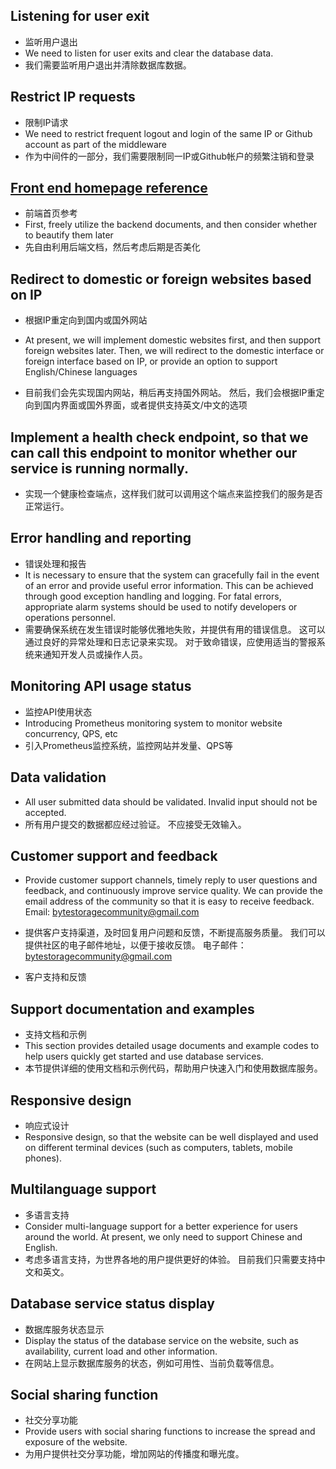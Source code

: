 

## Listening for user exit

- 监听用户退出
- We need to listen for user exits and clear the database data.
- 我们需要监听用户退出并清除数据库数据。



## Restrict IP requests

- 限制IP请求
- We need to restrict frequent logout and login of the same IP or Github account as part of the middleware
- 作为中间件的一部分，我们需要限制同一IP或Github帐户的频繁注销和登录



## [Front end homepage reference](https://github.com/ByteStorage/FlyDB-Web/issues/13)

- 前端首页参考
- First, freely utilize the backend documents, and then consider whether to beautify them later
- 先自由利用后端文档，然后考虑后期是否美化



## Redirect to domestic or foreign websites based on IP

- 根据IP重定向到国内或国外网站

- At present, we will implement domestic websites first, and then support foreign websites later. Then, we will redirect to the domestic interface or foreign interface based on IP, or provide an option to support English/Chinese languages
- 目前我们会先实现国内网站，稍后再支持国外网站。 然后，我们会根据IP重定向到国内界面或国外界面，或者提供支持英文/中文的选项



## Implement a health check endpoint, so that we can call this endpoint to monitor whether our service is running normally.

- 实现一个健康检查端点，这样我们就可以调用这个端点来监控我们的服务是否正常运行。



## Error handling and reporting

- 错误处理和报告
- It is necessary to ensure that the system can gracefully fail in the event of an error and provide useful error information. This can be achieved through good exception handling and logging. For fatal errors, appropriate alarm systems should be used to notify developers or operations personnel.
- 需要确保系统在发生错误时能够优雅地失败，并提供有用的错误信息。 这可以通过良好的异常处理和日志记录来实现。 对于致命错误，应使用适当的警报系统来通知开发人员或操作人员。



## Monitoring API usage status

- 监控API使用状态
- Introducing Prometheus monitoring system to monitor website concurrency, QPS, etc
- 引入Prometheus监控系统，监控网站并发量、QPS等



## Data validation

- All user submitted data should be validated. Invalid input should not be accepted.
- 所有用户提交的数据都应经过验证。 不应接受无效输入。



## Customer support and feedback

- Provide customer support channels, timely reply to user questions and feedback, and continuously improve service quality.
  We can provide the email address of the community so that it is easy to receive feedback.
  Email: [bytestoragecommunity@gmail.com](mailto:bytestoragecommunity@gmail.com)
- 提供客户支持渠道，及时回复用户问题和反馈，不断提高服务质量。
  我们可以提供社区的电子邮件地址，以便于接收反馈。
  电子邮件：bytestoragecommunity@gmail.com

- 客户支持和反馈



## Support documentation and examples

- 支持文档和示例
- This section provides detailed usage documents and example codes to help users quickly get started and use database services.
- 本节提供详细的使用文档和示例代码，帮助用户快速入门和使用数据库服务。



## Responsive design

- 响应式设计
- Responsive design, so that the website can be well displayed and used on different terminal devices (such as computers, tablets, mobile phones).



## Multilanguage support

- 多语言支持
- Consider multi-language support for a better experience for users around the world.
  At present, we only need to support Chinese and English.
- 考虑多语言支持，为世界各地的用户提供更好的体验。
  目前我们只需要支持中文和英文。



## Database service status display

- 数据库服务状态显示
- Display the status of the database service on the website, such as availability, current load and other information.
- 在网站上显示数据库服务的状态，例如可用性、当前负载等信息。



## Social sharing function

- 社交分享功能
- Provide users with social sharing functions to increase the spread and exposure of the website.
- 为用户提供社交分享功能，增加网站的传播度和曝光度。